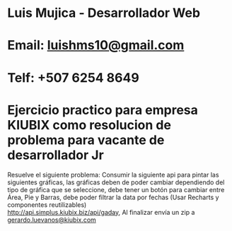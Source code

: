 # Luis Mujica - Desarrollador Web
# Email: luishms10@gmail.com
# Telf: +507 6254 8649
# Ejercicio practico para empresa KIUBIX como resolucion de problema para vacante de desarrollador Jr

Resuelve el siguiente problema: 
Consumir la siguiente api para pintar las siguientes gráficas, las gráficas deben de poder cambiar dependiendo del tipo de gráfica que se seleccione, debe tener un botón para cambiar entre Área, Pie y Barras, debe poder filtrar la data por fechas (Usar Recharts y componentes reutilizables)  
http://api.simplus.kiubix.biz/api/gaday,
Al finalizar envía un zip a gerardo.luevanos@kiubix.com